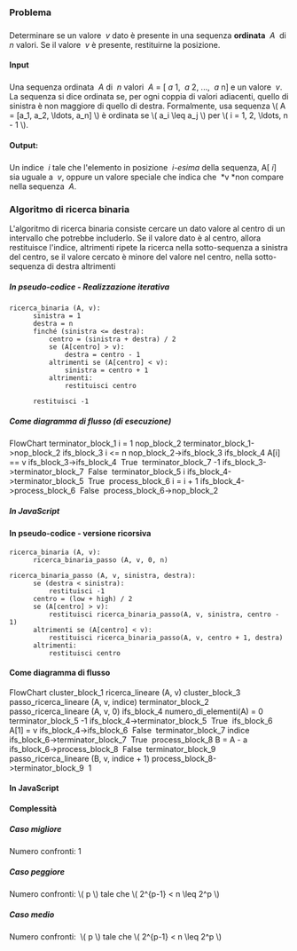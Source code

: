 ### Problema

### 

Determinare se un valore  *v* dato è presente in una sequenza
**ordinata**   *A*  di  *n* valori. Se il valore  *v* è presente,
restituirne la posizione.  
  

#### Input

### 

Una sequenza ordinata  *A* di  *n* valori  *A* = \[ *a* 1,  *a* 2, ..., 
*a* n\] e un valore  *v*. La sequenza si dice ordinata se, per ogni
coppia di valori adiacenti, quello di sinistra è non maggiore di quello
di destra. Formalmente, usa sequenza \\( A = \[a\_1, a\_2, \\ldots,
a\_n\] \\) è ordinata se \\( a\_i \\leq a\_j \\) per \\( i = 1, 2,
\\ldots, n - 1 \\).

#### Output:

### 

Un indice  *i* tale che l'elemento in posizione  *i-esima* della
sequenza, A\[ *i*\] sia uguale a  *v*, oppure un valore speciale che
indica che  *v *non compare nella sequenza  *A*.

### Algoritmo di ricerca binaria

L'algoritmo di ricerca binaria consiste cercare un dato valore al centro
di un intervallo che potrebbe includerlo. Se il valore dato è al centro,
allora restituisce l'indice, altrimenti ripete la ricerca nella
sotto-sequenza a sinistra del centro, se il valore cercato è minore del
valore nel centro, nella sotto-sequenza di destra altrimenti

##### In pseudo-codice - Realizzazione iterativa

    ricerca_binaria (A, v):
          sinistra = 1
          destra = n
          finché (sinistra <= destra):
              centro = (sinistra + destra) / 2
              se (A[centro] > v):
                  destra = centro - 1
              altrimenti se (A[centro] < v):
                  sinistra = centro + 1
              altrimenti:
                  restituisci centro
          
          restituisci -1

##### Come diagramma di flusso (di esecuzione)

FlowChart terminator\_block\_1 i = 1 nop\_block\_2
terminator\_block\_1-\>nop\_block\_2 ifs\_block\_3 i \<= n
nop\_block\_2-\>ifs\_block\_3 ifs\_block\_4 A\[i\] == v
ifs\_block\_3-\>ifs\_block\_4  True  terminator\_block\_7 -1
ifs\_block\_3-\>terminator\_block\_7  False  terminator\_block\_5 i
ifs\_block\_4-\>terminator\_block\_5  True  process\_block\_6 i = i + 1
ifs\_block\_4-\>process\_block\_6  False 
process\_block\_6-\>nop\_block\_2

##### In JavaScript

#### In pseudo-codice - versione ricorsiva

    ricerca_binaria (A, v):
          ricerca_binaria_passo (A, v, 0, n)
     
    ricerca_binaria_passo (A, v, sinistra, destra):
          se (destra < sinistra):
              restituisci -1
          centro = (low + high) / 2
          se (A[centro] > v):
              restituisci ricerca_binaria_passo(A, v, sinistra, centro - 1)
          altrimenti se (A[centro] < v):
              restituisci ricerca_binaria_passo(A, v, centro + 1, destra)
          altrimenti:
              restituisci centro

#### Come diagramma di flusso

FlowChart cluster\_block\_1 ricerca\_lineare (A, v) cluster\_block\_3
passo\_ricerca\_lineare (A, v, indice) terminator\_block\_2
passo\_ricerca\_lineare (A, v, 0) ifs\_block\_4 numero\_di\_elementi(A)
= 0 terminator\_block\_5 -1 ifs\_block\_4-\>terminator\_block\_5  True 
ifs\_block\_6 A\[1\] = v ifs\_block\_4-\>ifs\_block\_6  False 
terminator\_block\_7 indice ifs\_block\_6-\>terminator\_block\_7  True 
process\_block\_8 B = A - a ifs\_block\_6-\>process\_block\_8  False 
terminator\_block\_9 passo\_ricerca\_lineare (B, v, indice + 1)
process\_block\_8-\>terminator\_block\_9  1 

#### In JavaScript

#### Complessità

##### Caso migliore

Numero confronti: 1

##### Caso peggiore

Numero confronti: \\( p \\) tale che \\( 2^{p-1} \< n \\leq 2^p \\)  

##### Caso medio

Numero confronti:  \\( p \\) tale che \\( 2^{p-1} \< n \\leq 2^p \\)  

